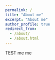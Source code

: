 ```yaml
---
permalink: /
title: "About me"
excerpt: "About me"
author_profile: true
redirect_from: 
  - /about/
  - /about.html
---
```


TEST me me 

